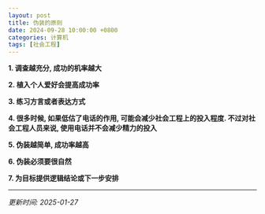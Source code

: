 ```yaml
---
layout: post
title: 伪装的原则
date: 2024-09-28 10:00:00 +0800
categories: 计算机
tags: [社会工程]
---
```


**1. 调查越充分, 成功的机率越大**

**2. 植入个人爱好会提高成功率**

**3. 练习方言或者表达方式**

**4. 很多时候, 如果低估了电话的作用, 可能会减少社会工程上的投入程度. 不过对社会工程人员来说, 使用电话并不会减少精力的投入**

**5. 伪装越简单, 成功率越高**

**6. 伪装必须要很自然**

**7. 为目标提供逻辑结论或下一步安排**

---
*更新时间: 2025-01-27*
